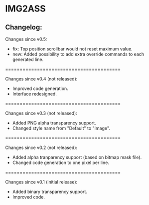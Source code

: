 # IMG2ASS

## Changelog: 
Changes since v0.5:
 * fix: Top position scrollbar would not reset maximum value.
 * new: Added possibility to add extra override commands to each generated line.

========================================

Changes since v0.4 (not released):
 * Improved code generation.
 * Interface redesigned.

========================================

Changes since v0.3 (not released):
 * Added PNG alpha transparency support.
 * Changed style name from "Default" to "Image".

========================================

Changes since v0.2 (not released):
 * Added alpha tranparency support (based on bitmap mask file).
 * Changed code generation to one pixel per line.

========================================

Changes since v0.1 (initial release):
 * Added binary transparency support.
 * Improved code.
